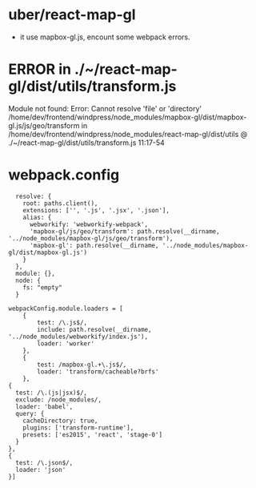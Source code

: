 # uber/react-map-gl
+ it use mapbox-gl.js, encount some webpack errors.

# ERROR in ./~/react-map-gl/dist/utils/transform.js
Module not found: Error: Cannot resolve 'file' or 'directory' /home/dev/frontend/windpress/node_modules/mapbox-gl/dist/mapbox-gl.js/js/geo/transform in /home/dev/frontend/windpress/node_modules/react-map-gl/dist/utils
 @ ./~/react-map-gl/dist/utils/transform.js 11:17-54


# webpack.config
```
  resolve: {
    root: paths.client(),
    extensions: ['', '.js', '.jsx', '.json'],
    alias: {
      webworkify: 'webworkify-webpack',
      'mapbox-gl/js/geo/transform': path.resolve(__dirname, '../node_modules/mapbox-gl/js/geo/transform'),
      'mapbox-gl': path.resolve(__dirname, '../node_modules/mapbox-gl/dist/mapbox-gl.js')
    }
  },
  module: {},
  node: {
    fs: "empty"
  }

webpackConfig.module.loaders = [
    {
        test: /\.js$/,
        include: path.resolve(__dirname, '../node_modules/webworkify/index.js'),
        loader: 'worker'
    },
    {
        test: /mapbox-gl.+\.js$/,
        loader: 'transform/cacheable?brfs'
    },
{
  test: /\.(js|jsx)$/,
  exclude: /node_modules/,
  loader: 'babel',
  query: {
    cacheDirectory: true,
    plugins: ['transform-runtime'],
    presets: ['es2015', 'react', 'stage-0']
  }
},
{
  test: /\.json$/,
  loader: 'json'
}]

```

